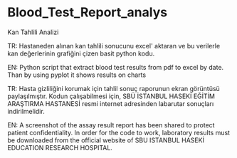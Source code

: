 # Blood_Test_Report_analys
Kan Tahlili Analizi

TR:
Hastaneden alınan kan tahlili sonucunu excel' aktaran ve bu verilerle kan değerlerinin grafiğini çizen basit python kodu.

EN:
Python script that extract blood test results from pdf to excel by date. Than by using pyplot it shows results on charts


TR:
Hasta gizliliğini korumak için tahlil sonuç raporunun ekran görüntüsü paylaşılmıştır. Kodun çalışabilmesi için, SBÜ İSTANBUL HASEKİ EĞİTİM ARAŞTIRMA HASTANESİ resmi internet adresinden labarutar sonuçları indirilmelidir. 

EN:
A screenshot of the assay result report has been shared to protect patient confidentiality. In order for the code to work, laboratory results must be downloaded from the official website of SBU ISTANBUL HASEKİ EDUCATION RESEARCH HOSPITAL.
